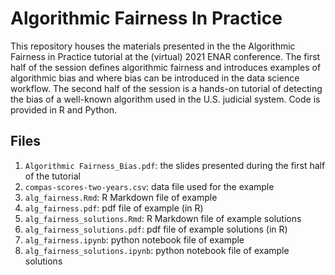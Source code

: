 # Algorithmic Fairness In Practice

This repository houses the materials presented in the the Algorithmic Fairness in Practice tutorial at the (virtual) 2021 ENAR conference.
The first half of the session defines algorithmic fairness and introduces examples of algorithmic bias and where bias can be introduced in the data science workflow. The second half of the session is a hands-on tutorial of detecting the bias of a well-known algorithm used in the U.S. judicial system. Code is provided in R and Python.

## Files
1. `Algorithmic Fairness_Bias.pdf`: the slides presented during the first half of the tutorial
2. `compas-scores-two-years.csv`: data file used for the example
3. `alg_fairness.Rmd`: R Markdown file of example
4. `alg_fairness.pdf`: pdf file of example (in R)
5. `alg_fairness_solutions.Rmd`: R Markdown file of example solutions
6. `alg_fairness_solutions.pdf`: pdf file of example solutions (in R)
7. `alg_fairness.ipynb`: python notebook file of example
8. `alg_fairness_solutions.ipynb`: python notebook file of example solutions
